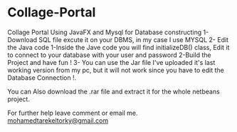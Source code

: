# Collage-Portal
Collage Portal Using JavaFX and Mysql for Database constructing
1- Download SQL file excute it on your DBMS, in my case I use MYSQL
2- Edit the Java code
  1-Inside the Jave code you will find initializeDB() class, Edit it to connect to your database with your user and password
  2-Build the Project and have fun !
3- You can use the Jar file I've uploaded it's last working version from my pc, but it will not work since you have to edit the
Database Connection !.

You can Also download the .rar file and extract it for the whole netbeans project.

For further help leave comment or email me. mohamedtarekeltorky@gmail.com
